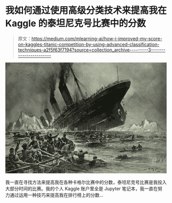 # 我如何通过使用高级分类技术来提高我在 Kaggle 的泰坦尼克号比赛中的分数

> 原文：<https://medium.com/mlearning-ai/how-i-improved-my-score-on-kaggles-titanic-competition-by-using-advanced-classification-techniques-a2f5f63f7194?source=collection_archive---------3----------------------->

![](img/a326fe7af1ea2bc950a73c635d7b4ad6.png)

我一直在寻找方法来提高我在各种卡格尔比赛中的分数，泰坦尼克号比赛是我投入大部分时间的比赛。我的个人 Kaggle 账户里全是 Jupyter 笔记本，我一直在努力通过运用一种技巧来提高我在排行榜上的分数…